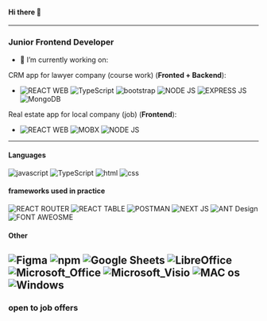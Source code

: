 #### Hi there 👋
---
### Junior Frontend Developer ###

- 🔭 I’m currently working on:

CRM app for lawyer company (course work) (**Fronted + Backend**):
- ![REACT WEB](https://img.shields.io/badge/React_Web-20232A?style=for-the-badge&logo=react&logoColor=61DAFB) ![TypeScript](https://img.shields.io/badge/TypeScript-007ACC?style=for-the-badge&logo=typescript&logoColor=white) ![bootstrap](https://img.shields.io/badge/bootstrap-7952B3?&style=for-the-badge&logo=bootstrap&logoColor=white) ![NODE JS](https://img.shields.io/badge/Node.js-339933?style=for-the-badge&logo=nodedotjs&logoColor=white) ![EXPRESS JS](https://img.shields.io/badge/Express.js-000000?style=for-the-badge&logo=express&logoColor=white) ![MongoDB](https://camo.githubusercontent.com/72e92f69f36703548704a9eeda2a9889c2756b5e08f01a9aec6e658c148d014e/68747470733a2f2f696d672e736869656c64732e696f2f62616467652f4d6f6e676f44422d3445413934423f7374796c653d666f722d7468652d6261646765266c6f676f3d6d6f6e676f6462266c6f676f436f6c6f723d7768697465)

Real estate app for local company (job) (**Frontend**):

- ![REACT WEB](https://img.shields.io/badge/React_Web-20232A?style=for-the-badge&logo=react&logoColor=61DAFB) ![MOBX](https://img.shields.io/badge/Mobx-D22128?style=for-the-badge&logo=mobx&logoColor=white) ![NODE JS](https://img.shields.io/badge/Node.js-339933?style=for-the-badge&logo=nodedotjs&logoColor=white)


---
#### Languages
![javascript](https://img.shields.io/badge/javascript%20-%23323330.svg?&style=for-the-badge&logo=javascript&logoColor=%23F7DF1E)
![TypeScript](https://img.shields.io/badge/TypeScript-007ACC?style=for-the-badge&logo=typescript&logoColor=white)
![html](https://img.shields.io/badge/html%20-%23E34F26.svg?&style=for-the-badge&logo=html5&logoColor=white)
![css](https://img.shields.io/badge/css%20-%231572B6.svg?&style=for-the-badge&logo=css3&logoColor=white)
#### frameworks used in practice
![REACT ROUTER](https://img.shields.io/badge/React_Router-CA4245?style=for-the-badge&logo=react-router&logoColor=white)
![REACT TABLE](https://img.shields.io/badge/react%20table-FF4154?style=for-the-badge&logo=react%20table&logoColor=white)
![POSTMAN](https://img.shields.io/badge/Postman-FF6C37?style=for-the-badge&logo=Postman&logoColor=white)
![NEXT JS](https://img.shields.io/badge/next.js-000000?style=for-the-badge&logo=nextdotjs&logoColor=white)
![ANT Design](https://img.shields.io/badge/Ant%20Design-1890FF?style=for-the-badge&logo=antdesign&logoColor=white)
![FONT AWEOSME](https://img.shields.io/badge/Font_Awesome-339AF0?style=for-the-badge&logo=fontawesome&logoColor=white)
#### Other
![Figma](https://img.shields.io/badge/Figma-F24E1E?style=for-the-badge&logo=figma&logoColor=white)
![npm](https://camo.githubusercontent.com/fd60ad1cae960eb3117e20dc1305b39f820004bf601b0e00ea032eccb9897dfd/68747470733a2f2f696d672e736869656c64732e696f2f7374617469632f76313f7374796c653d666f722d7468652d6261646765266d6573736167653d6e706d26636f6c6f723d434233383337266c6f676f3d6e706d266c6f676f436f6c6f723d464646464646266c6162656c3d)
![Google Sheets](https://img.shields.io/badge/Google%20Sheets-34A853?style=for-the-badge&logo=google-sheets&logoColor=white)
![LibreOffice](https://img.shields.io/badge/LibreOffice-18A303?style=for-the-badge&logo=LibreOffice&logoColor=white)
![Microsoft_Office](https://img.shields.io/badge/Microsoft_Office-D83B01?style=for-the-badge&logo=microsoft-office&logoColor=white)
![Microsoft_Visio](	https://img.shields.io/badge/Microsoft_Visio-3955A3?style=for-the-badge&logo=microsoft-visio&logoColor=white)
![MAC os](https://img.shields.io/badge/mac%20os-000000?style=for-the-badge&logo=apple&logoColor=white)
![Windows](	https://img.shields.io/badge/Windows-0078D6?style=for-the-badge&logo=windows&logoColor=white)
---
### open to job offers

<!--

-->
